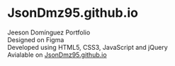 # JsonDmz95.github.io
Jeeson Domínguez Portfolio<br>
Designed on Figma<br>
Developed using HTML5, CSS3, JavaScript and jQuery<br>
Avialable on <a href="https://jsondmz95.github.io/">JsonDmz95.github.io</a>
